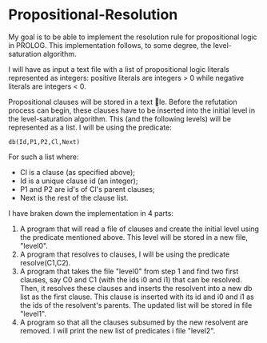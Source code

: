 # Propositional-Resolution

My goal is to be able to implement the resolution rule for propositional logic in PROLOG. This implementation follows, to some degree, the level-saturation algorithm.

I will have as input a text file with a list of propositional logic literals represented as integers: positive literals are
integers > 0 while negative literals are integers < 0.

Propositional clauses will be stored in a text le. Before the refutation process can begin, these clauses have to be inserted into the initial level in the level-saturation algorithm. This (and the following levels) will be represented as a list. I will be using the predicate:
```
db(Id,P1,P2,Cl,Next)
```
For such a list where:

* Cl is a clause (as specified above);
* Id is a unique clause id (an integer);
* P1 and P2 are id's of Cl's parent clauses;
* Next is the rest of the clause list.

I have braken down the implementation in 4 parts:

1. A program that will read a file of clauses and create the initial level using the predicate mentioned above. This level will be stored in a new file, "level0".
2. A program that resolves to clauses, I will be using the predicate resolve(C1,C2).
3. A program that takes the file "level0" from step 1 and find two first clauses, say C0 and C1 (with the ids i0 and i1) that can be resolved. Then, it resolves these clauses and inserts the resolvent into a new db list as the first clause. This clause is inserted with its id and i0 and i1 as the ids of the resolvent's parents. The updated list will be stored in file "level1".
4. A program so that all the clauses subsumed by the new resolvent are removed. I will print the new list of predicates i file "level2".
